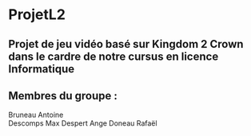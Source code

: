 # ProjetL2

## Projet de jeu vidéo basé sur Kingdom 2 Crown dans le cardre de notre cursus en licence Informatique

## Membres du groupe :
Bruneau Antoine <br />
Descomps Max
Despert Ange
Doneau Rafaël
